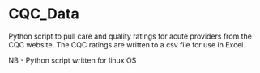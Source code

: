 # CQC_Data
Python script to pull care and quality ratings for acute providers from the CQC website.
The CQC ratings are written to a csv file for use in Excel.

NB - Python script written for linux OS
